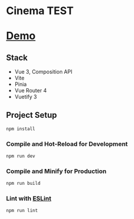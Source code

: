 # Cinema TEST <br><br> [Demo](https://bexazak.github.io/cinema/)

## Stack
- Vue 3, Composition API
- Vite
- Pinia
- Vue Router 4
- Vuetify 3

## Project Setup

```sh
npm install
```

### Compile and Hot-Reload for Development

```sh
npm run dev
```

### Compile and Minify for Production

```sh
npm run build
```

### Lint with [ESLint](https://eslint.org/)

```sh
npm run lint
```
